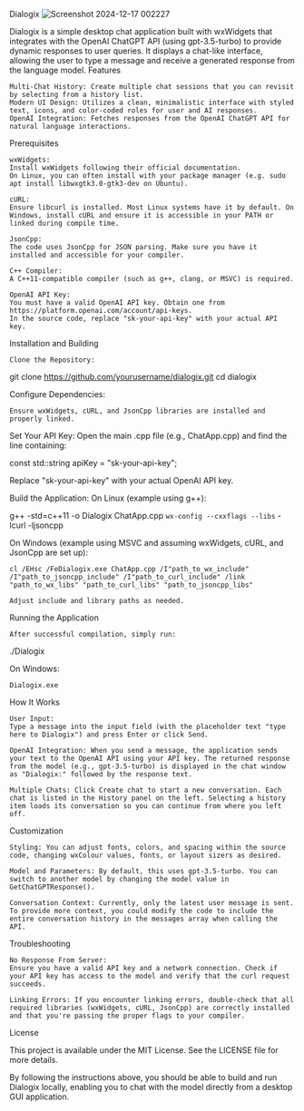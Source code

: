 Dialogix
![Screenshot 2024-12-17 002227](https://github.com/user-attachments/assets/d82225be-f839-4953-ae28-376b90553fae)


Dialogix is a simple desktop chat application built with wxWidgets that integrates with the OpenAI ChatGPT API (using gpt-3.5-turbo) to provide dynamic responses to user queries. It displays a chat-like interface, allowing the user to type a message and receive a generated response from the language model.
Features

    Multi-Chat History: Create multiple chat sessions that you can revisit by selecting from a history list.
    Modern UI Design: Utilizes a clean, minimalistic interface with styled text, icons, and color-coded roles for user and AI responses.
    OpenAI Integration: Fetches responses from the OpenAI ChatGPT API for natural language interactions.

Prerequisites

    wxWidgets:
    Install wxWidgets following their official documentation.
    On Linux, you can often install with your package manager (e.g. sudo apt install libwxgtk3.0-gtk3-dev on Ubuntu).

    cURL:
    Ensure libcurl is installed. Most Linux systems have it by default. On Windows, install cURL and ensure it is accessible in your PATH or linked during compile time.

    JsonCpp:
    The code uses JsonCpp for JSON parsing. Make sure you have it installed and accessible for your compiler.

    C++ Compiler:
    A C++11-compatible compiler (such as g++, clang, or MSVC) is required.

    OpenAI API Key:
    You must have a valid OpenAI API key. Obtain one from https://platform.openai.com/account/api-keys.
    In the source code, replace "sk-your-api-key" with your actual API key.

Installation and Building

    Clone the Repository:

git clone https://github.com/yourusername/dialogix.git
cd dialogix

Configure Dependencies:

    Ensure wxWidgets, cURL, and JsonCpp libraries are installed and properly linked.

Set Your API Key: Open the main .cpp file (e.g., ChatApp.cpp) and find the line containing:

const std::string apiKey = "sk-your-api-key";

Replace "sk-your-api-key" with your actual OpenAI API key.

Build the Application: On Linux (example using g++):

g++ -std=c++11 -o Dialogix ChatApp.cpp `wx-config --cxxflags --libs` -lcurl -ljsoncpp

On Windows (example using MSVC and assuming wxWidgets, cURL, and JsonCpp are set up):

    cl /EHsc /FeDialogix.exe ChatApp.cpp /I"path_to_wx_include" /I"path_to_jsoncpp_include" /I"path_to_curl_include" /link "path_to_wx_libs" "path_to_curl_libs" "path_to_jsoncpp_libs"

    Adjust include and library paths as needed.

Running the Application

    After successful compilation, simply run:

./Dialogix

On Windows:

    Dialogix.exe

How It Works

    User Input:
    Type a message into the input field (with the placeholder text "type here to Dialogix") and press Enter or click Send.

    OpenAI Integration: When you send a message, the application sends your text to the OpenAI API using your API key. The returned response from the model (e.g., gpt-3.5-turbo) is displayed in the chat window as "Dialogix:" followed by the response text.

    Multiple Chats: Click Create chat to start a new conversation. Each chat is listed in the History panel on the left. Selecting a history item loads its conversation so you can continue from where you left off.

Customization

    Styling: You can adjust fonts, colors, and spacing within the source code, changing wxColour values, fonts, or layout sizers as desired.

    Model and Parameters: By default, this uses gpt-3.5-turbo. You can switch to another model by changing the model value in GetChatGPTResponse().

    Conversation Context: Currently, only the latest user message is sent. To provide more context, you could modify the code to include the entire conversation history in the messages array when calling the API.

Troubleshooting

    No Response From Server:
    Ensure you have a valid API key and a network connection. Check if your API key has access to the model and verify that the curl request succeeds.

    Linking Errors: If you encounter linking errors, double-check that all required libraries (wxWidgets, cURL, JsonCpp) are correctly installed and that you're passing the proper flags to your compiler.

License

This project is available under the MIT License. See the LICENSE file for more details.

By following the instructions above, you should be able to build and run Dialogix locally, enabling you to chat with the model directly from a desktop GUI application.
